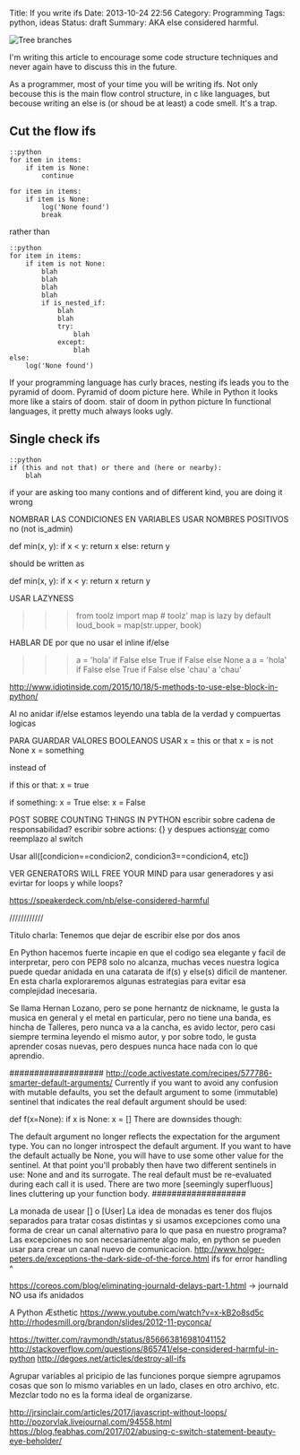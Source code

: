 Title: If you write ifs
Date: 2013-10-24 22:56
Category: Programming 
Tags: python, ideas
Status: draft
Summary: AKA else considered harmful.
 

![Tree branches](/images/tree-branches.jpg "Tree branches")

I'm writing this article to encourage some code structure techniques and never
again have to discuss this in the future.

As a programmer, most of your time you will be writing ifs.
Not only becouse this is the main flow control structure, in c like languages,
but becouse writing an else is (or shoud be at least) a code smell. It's a trap. 

## Cut the flow ifs

    ::python
    for item in items:
        if item is None:
            continue

    for item in items:
        if item is None:
            log('None found')
            break

rather than

    ::python
    for item in items:
        if item is not None:
            blah
            blah 
            blah
            blah 
            if is_nested_if:
                blah
                blah 
                try:
                    blah
                except:
                    blah 
    else:
        log('None found')
        

If your programming language has curly braces, nesting ifs leads you to
the pyramid of doom.
Pyramid of doom picture here.
While in Python it looks more like a stairs of doom.
stair of doom in python picture
In functional languages, it pretty much always looks ugly.

## Single check ifs 
    ::python
    if (this and not that) or there and (here or nearby):
        blah

if your are asking too many contions and of different kind, you are doing it 
wrong


NOMBRAR LAS CONDICIONES EN VARIABLES
USAR NOMBRES POSITIVOS no (not is_admin)


def min(x, y):
    if x < y:
        return x
    else:
        return y

should be written as

def min(x, y):
    if x < y:
        return x
    return y


USAR LAZYNESS

>>> from toolz import map  # toolz' map is lazy by default
>>> loud_book = map(str.upper, book)

HABLAR DE por que no usar el inline if/else 

>>> a = 'hola' if False else True if False else None
>>> a
>>> a = 'hola' if False else True if False else 'chau'
>>> a
'chau'

http://www.idiotinside.com/2015/10/18/5-methods-to-use-else-block-in-python/

Al no anidar if/else estamos leyendo una tabla de la verdad y compuertas logicas


PARA GUARDAR VALORES BOOLEANOS USAR
x = this or that
x = is not None 
x = something 

instead of 

if this or that:
   x = true

if something:
    x = True
else:
    x = False

POST SOBRE COUNTING THINGS IN PYTHON
escribir sobre cadena de responsabilidad?
escribir sobre actions: {} y despues actions[var]() como reemplazo al switch

Usar all([condicion==condicion2, condicion3==condicion4, etc])

VER GENERATORS WILL FREE YOUR MIND
para usar generadores y asi evirtar for loops y while loops?

https://speakerdeck.com/nb/else-considered-harmful

////////////
   
Titulo charla: Tenemos que dejar de escribir else por dos anos

En Python hacemos fuerte incapie en que el codigo sea elegante y facil de interpretar,
pero con PEP8 solo no alcanza, muchas veces nuestra logica puede quedar anidada en 
una catarata de if(s) y else(s) dificil de mantener.
En esta charla exploraremos algunas estrategias para evitar esa complejidad inecesaria.

Se llama Hernan Lozano, pero se pone hernantz de nickname,
le gusta la musica en general y el metal en particular, pero no tiene una banda,
es hincha de Talleres, pero nunca va a la cancha,
es avido lector, pero casi siempre termina leyendo el mismo autor,
y por sobre todo, le gusta aprender cosas nuevas, pero despues nunca hace nada con lo que aprendio.


###################
http://code.activestate.com/recipes/577786-smarter-default-arguments/
Currently if you want to avoid any confusion with mutable defaults, you set the default argument to some (immutable) sentinel that indicates the real default argument should be used:

def f(x=None):
    if x is None:
        x = []
There are downsides though:

The default argument no longer reflects the expectation for the argument type.
You can no longer introspect the default argument.
If you want to have the default actually be None, you will have to use some other value for the sentinel. At that point you'll probably then have two different sentinels in use: None and and its surrogate.
The real default must be re-evaluated during each call it is used.
There are two more [seemingly superfluous] lines cluttering up your function body.
###################


La monada de usear [] o [User]
La idea de monadas es tener dos flujos separados para tratar cosas distintas
y si usamos excepciones como una forma de crear un canal alternativo para lo que
pasa en nuestro programa? Las excepciones no son necesariamente algo malo, en python
se pueden usar para crear un canal nuevo de comunicacion.
http://www.holger-peters.de/exceptions-the-dark-side-of-the-force.html
ifs for error handling ^

https://coreos.com/blog/eliminating-journald-delays-part-1.html  -> journald NO usa ifs anidados

A Python Æsthetic
https://www.youtube.com/watch?v=x-kB2o8sd5c
http://rhodesmill.org/brandon/slides/2012-11-pyconca/

https://twitter.com/raymondh/status/856663816981041152
http://stackoverflow.com/questions/865741/else-considered-harmful-in-python
http://degoes.net/articles/destroy-all-ifs

Agrupar variables al pricipio de las funciones porque siempre agrupamos cosas que son lo mismo 
variables en un lado, clases en otro archivo, etc. Mezclar todo no es la forma ideal de organizarse.

http://jrsinclair.com/articles/2017/javascript-without-loops/
http://pozorvlak.livejournal.com/94558.html
https://blog.feabhas.com/2017/02/abusing-c-switch-statement-beauty-eye-beholder/
